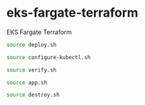 # eks-fargate-terraform

EKS Fargate Terraform

```bash
source deploy.sh
```

```bash
source configure-kubectl.sh
```

```bash
source verify.sh
```

```bash
source app.sh
```

```bash
source destroy.sh
```

